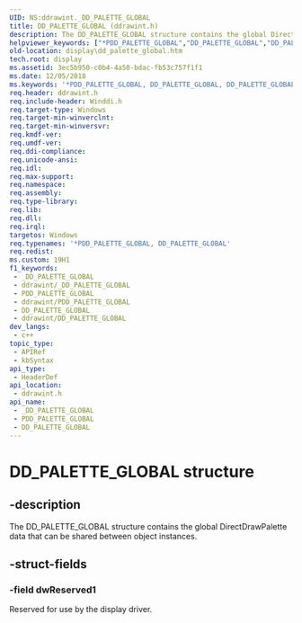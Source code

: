```yaml
---
UID: NS:ddrawint._DD_PALETTE_GLOBAL
title: DD_PALETTE_GLOBAL (ddrawint.h)
description: The DD_PALETTE_GLOBAL structure contains the global DirectDrawPalette data that can be shared between object instances.
helpviewer_keywords: ["*PDD_PALETTE_GLOBAL","DD_PALETTE_GLOBAL","DD_PALETTE_GLOBAL structure [Display Devices]","ddrawint/DD_PALETTE_GLOBAL","ddstrcts_26530035-45cd-43d3-84ee-b8b171c7c2de.xml","display.dd_palette_global"]
old-location: display\dd_palette_global.htm
tech.root: display
ms.assetid: 3ec5b950-c0b4-4a50-bdac-fb53c757f1f1
ms.date: 12/05/2018
ms.keywords: '*PDD_PALETTE_GLOBAL, DD_PALETTE_GLOBAL, DD_PALETTE_GLOBAL structure [Display Devices], ddrawint/DD_PALETTE_GLOBAL, ddstrcts_26530035-45cd-43d3-84ee-b8b171c7c2de.xml, display.dd_palette_global'
req.header: ddrawint.h
req.include-header: Winddi.h
req.target-type: Windows
req.target-min-winverclnt: 
req.target-min-winversvr: 
req.kmdf-ver: 
req.umdf-ver: 
req.ddi-compliance: 
req.unicode-ansi: 
req.idl: 
req.max-support: 
req.namespace: 
req.assembly: 
req.type-library: 
req.lib: 
req.dll: 
req.irql: 
targetos: Windows
req.typenames: '*PDD_PALETTE_GLOBAL, DD_PALETTE_GLOBAL'
req.redist: 
ms.custom: 19H1
f1_keywords:
 - _DD_PALETTE_GLOBAL
 - ddrawint/_DD_PALETTE_GLOBAL
 - PDD_PALETTE_GLOBAL
 - ddrawint/PDD_PALETTE_GLOBAL
 - DD_PALETTE_GLOBAL
 - ddrawint/DD_PALETTE_GLOBAL
dev_langs:
 - c++
topic_type:
 - APIRef
 - kbSyntax
api_type:
 - HeaderDef
api_location:
 - ddrawint.h
api_name:
 - _DD_PALETTE_GLOBAL
 - PDD_PALETTE_GLOBAL
 - DD_PALETTE_GLOBAL
---
```


# DD_PALETTE_GLOBAL structure


## -description

The DD_PALETTE_GLOBAL structure contains the global DirectDrawPalette data that can be shared between object instances.

## -struct-fields

### -field dwReserved1

Reserved for use by the display driver.

